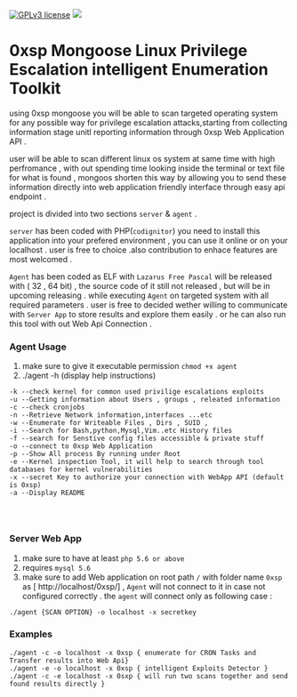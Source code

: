 [![GPLv3 license](https://img.shields.io/badge/License-GPLv3-blue.svg)](http://perso.crans.org/besson/LICENSE.html)
[<img src="https://img.shields.io/badge/slack-@0xsp/npp-yellow.svg?logo=slack">](https://0xsp.slack.com/messages/CK3J9QWF2/)

# 0xsp Mongoose Linux Privilege Escalation intelligent Enumeration Toolkit

using 0xsp mongoose you will be able to scan targeted operating system for any possible way for privilege escalation attacks,starting from 
collecting information stage unitl reporting information through 0xsp Web Application API . 

user will be able to scan different linux os system at same time with high perfromance , with out spending time looking inside the terminal or text file for what is found , mongoos shorten this way by allowing you to send these information directly into web application friendly interface through easy api endpoint . 

project is divided into two sections `server` & `agent` . 

`server` has been coded with PHP(`codignitor`) you need to install this application into your prefered environment , you can use it online or on your localhost . user is free to choice .also contribution to enhace features are most welcomed .

`Agent` has been coded as ELF with `Lazarus Free Pascal` will be released with ( 32 , 64 bit) , the source code of it still not released , but will be in upcoming releasing .
while executing `Agent` on targeted system with all required parameters . user is free to decided wether willing to communicate with `Server App` to store results and explore them easily . or he can also run this tool with out Web Api Connection . 



### Agent Usage 

1. make sure to give it executable permission `chmod +x agent`
2. ./agent -h (display help instructions) 

```
-k --check kernel for common used privilige escalations exploits 
-u --Getting information about Users , groups , releated information 
-c --check cronjobs 
-n --Retrieve Network information,interfaces ...etc
-w --Enumerate for Writeable Files , Dirs , SUID , 
-i --Search for Bash,python,Mysql,Vim..etc History files
-f --search for Senstive config files accessible & private stuff 
-o --connect to 0xsp Web Application 
-p --Show All process By running under Root 
-e --Kernel inspection Tool, it will help to search through tool databases for kernel vulnerabilities 
-x --secret Key to authorize your connection with WebApp API (default is 0xsp) 
-a --Display README 




```

### Server Web App 

1. make sure to have at least `php 5.6 or above` 
2. requires  `mysql 5.6` 
3. make sure to add Web application on root path `/` with folder name  `0xsp` as  [ http://localhost/0xsp/]  , `Agent` will not connect to it in case not configured correctly . the `agent` will connect only as following case : 
```
./agent {SCAN OPTION} -o localhost -x secretkey
```


### Examples 

```
./agent -c -o localhost -x 0xsp { enumerate for CRON Tasks and Transfer results into Web Api} 
./agent -e -o localhost -x 0xsp { intelligent Exploits Detector }
./agent -c -e localhost -x 0sxp { will run two scans together and send found results directly }
```

